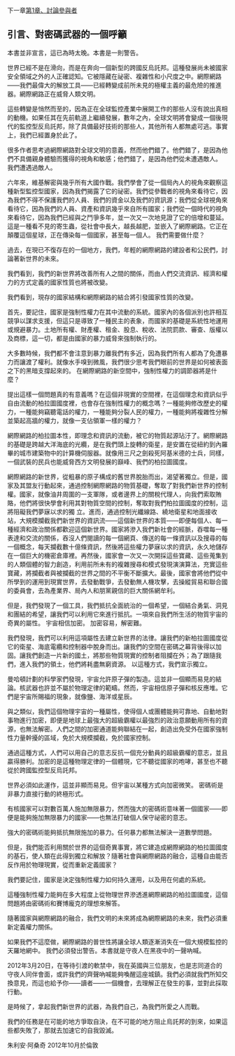 下一章[第1章、討論參與者](第1章.md)    
## 引言、對密碼武器的一個呼籲

本書並非宣言，這已為時太晚。本書是一則警告。

世界已經不是在滑向，而是在奔向一個新型的跨國反烏託邦。這種發展尚未被國家安全領域之外的人正確認知。它被隱藏在祕密、複雜性和小尺度之中。網際網路——我們最偉大的解放工具——已經轉變成前所未見的極權主義的最危險的推進器。網際網路正在威脅人類文明。

這些轉變是悄然而至的，因為正在全球監控產業中展開工作的那些人沒有說出真相的動機。如果任其在先前軌道上繼續發展，數年之內，全球文明將會變成一個後現代的監控型反烏託邦，除了具備最好技術的那些人，其他所有人都無處可逃。事實上，我們已經置身於此了。

很多作者思考過網際網路對全球文明的意義，然而他們錯了。他們錯了，是因為他們不具備親身體驗而獲得的視角和敏感；他們錯了，是因為他們從未遭遇敵人。
我們遭遇過敵人。

六年來，維基解密與幾乎所有大國作戰。我們學會了從一個局內人的視角來觀察這種新型監控型國家，因為我們揭露了它的祕密。我們從參戰者的視角來看待它，因為我們不得不保護我們的人員、我們的資金以及我們的資訊源；我們從全球視角來看待它，因為我們的人員、資產和資訊幾乎來自所有國家；我們從一個時代的視角來看待它，因為我們已經與之鬥爭多年，並一次又一次地見證了它的倍增和蔓延。這是一種看不見的寄生蟲，從社會中長大，越長越肥，並嵌入了網際網路。它正在顛覆這個星球，正在傳染每一個國家，甚至每一個人。
我們需要做什麼？

過去，在現已不復存在的一個地方，我們，年輕的網際網路的建設者和公民們，討論著新世界的未來。


我們看到，我們的新世界將改善所有人之間的關係，而由人們交流資訊、經濟和權力的方式定義的國家性質也將被改變。

我們看到，現存的國家結構和網際網路的結合將引發國家性質的改變。

首先，要記住，國家是強制性權力在其中流動的系統。國家內的各個派別也許相互競爭以謀求支援，但這只是導致了一種民主的表象，而國家的基礎是系統性地運用或規避暴力。土地所有權、財產權、租金、股息、稅收、法院罰款、審查、版權以及商標，這一切，都是由國家的暴力威脅來強制執行的。

大多數時候，我們都不會注意到暴力離我們有多近，因為我們所有人都為了免遭暴力而讓渡了權利。就像水手嗅到微風，我們很少思考我們眼前的世界是如何被表面之下的黑暗支撐起來的。
在網際網路的新空間中，強制性權力的調節器將是什麼？

提出這樣一個問題真的有意義嗎？在這個非現實的空間裡，在這個理念和資訊似乎自由流動的柏拉圖國度裡，也會存在強制性權力的概念嗎？一種能夠修改歷史的權力，一種能夠竊聽電話的權力，一種能夠分裂人民的權力，一種能夠將複雜性分解並築起高牆的權力，就像一支佔領軍一樣的權力？

網際網路的柏拉圖本性，即理念和資訊的流動，被它的物質起源玷汙了。網際網路的基礎是跨越大洋海底的光纜，是在我們頭上旋轉的衛星，是安置在從紐約到內羅畢的城市建築物中的計算機伺服器。就像用三尺之劍殺死阿基米德的士兵，同樣，一個武裝的民兵也能威脅西方文明發展的巔峰、我們的柏拉圖國度。

網際網路的新世界，從粗暴的原子構成的舊世界脫胎而出，渴望著獨立。但是，國家及其盟友行動起來，通過控制網際網路的物質基礎，奪取了對我們新世界的控制權。國家，就像油井周圍的一支軍隊，或者邊界上的關稅代理人，向我們索取賄賂，他們將很快學會利用其對物質空間的控制，奪取對我們柏拉圖國度的控制，這將阻礙我們夢寐以求的獨 立。進而，通過控制光纖線路、繞地衛星和地面接收站，大規模攔截我們新世界的資訊流——這個新世界的本質——即便每個人、每一種經濟和政治關係都歡迎這個新世界。國家將滲入我們新社會的經脈，吞噬每一種表達和交流的關係，吞沒人們閱讀的每一個網頁、傳送的每一條資訊以及搜尋的每一個概念，每天攔截數十億條資訊，然後將這些權力夢寐以求的資訊，永久地儲存在一個巨大的機密倉庫裡。再然後，國家會一次又一次開採這些寶藏、這些蒐集到的人類個體的智力創造，利用前所未有的複雜搜尋和模式發現演演算法，充實這些寶藏，將攔截者與被攔截的世界之間的不平衡不斷擴大。最後，國家會將他們從中所學到的運用到現實世界，去發動戰爭，去發動無人機攻擊，去操縱貿易和聯合國的委員會，去為產業界、局內人和朋黨親信的巨大關係網牟利。

但是，我們發現了一個工具，我們抵抗全面統治的一個希望，一個結合勇氣、洞見和團結的希望，讓我們可以利用它來進行抵抗。一項來自我們所生活的物質宇宙的奇異的屬性。
宇宙相信加密。
加密容易，解密難。

我們發現，我們可以利用這項屬性去建立新世界的法律。讓我們的新柏拉圖國度從它的衛星、海底電纜和控制器中脫身而出。讓我們的空間在密碼之幕背後得以加固。讓我們創造一片新的國土，將那些物質現實的控制者阻攔在外；為了跟隨我們，進入我們的領土，他們將耗盡無窮資源。
以這種方式，我們宣示獨立。

曼哈頓計劃的科學家們發現，宇宙允許原子彈的製造。這並非一個顯而易見的結論。核武器也許並不屬於物理定律的範疇。然而，宇宙相信原子彈和核反應堆。它們是宇宙所賜福的現象，就像鹽、海洋或星辰。

與之類似，我們這個物理宇宙的一種屬性，使得個人或團體能夠可靠地、自動地對事物進行加密，即便是地球上最強大的超級霸權以最強烈的政治意願動用所有的資源，也無法解密。人們之間的加密通道能夠聯結在一起，創造出免受外在國家強制性力量幹擾的區域，免於大規模攔截，免於國家控制。

通過這種方式，人們可以用自己的意志反抗一個充分動員的超級霸權的意志，並且贏得勝利。加密的是這種物理定律的一個體現，它不聽從國家的咆哮，甚至也不聽從於跨國監控型反烏託邦。

世界必須如此運作，這並非顯而易見。但宇宙以某種方式向加密微笑。
密碼術是非暴力直接行動的終極形式。

有核國家可以對數百萬人施加無限暴力，然而強大的密碼術意味著一個國家——即便是能夠施加無限暴力的國家——也無法打破個人保守祕密的意志。

強大的密碼術能夠抵抗無限施加的暴力。任何暴力都無法解決一道數學問題。

但是，我們能否利用關於世界的這個奇異事實，將它建造成網際網路的柏拉圖國度的基石，使人類在此得到獨立和解放？隨著社會與網際網路的融合，這種自由能否反作用於物理現實，從而重新定義國家？

我們要記住，國家是決定強制性權力如何持久運用，以及用在何處的系統。

這種強制性權力能夠在多大程度上從物理世界滲透進網際網路的柏拉圖國度，這個問題將由密碼術和賽博龐克的理想來解答。

隨著國家與網際網路的融合，我們文明的未來將成為網際網路的未來，我們必須重新定義權力關係。

如果我們不這麼做，網際網路的普世性將讓全球人類逐漸消失在一個大規模監控的天羅地網中。
我們必須發出警告。本書就是守夜人在黑夜中的一聲吶喊。

2012年3月20日，在等待引渡的軟禁中，我在英國與三位朋友，也是志同道合的守夜人同伴會面，或許我們的齊聲吶喊能夠喚醒這座城鎮。我們必須就我們所知交換意見，而這也給予你——讀者——一個機會，去理解正在發生的事，並對此採取行動。

是時候了，拿起我們新世界的武器，為我們自己，為我們所愛之人而戰。
 
我們的任務是在可能的地方爭取自決，在不可能的地方阻止烏託邦的到來，如果這些都失敗了，那就去加速它的自我毀滅。

朱利安·阿桑奇
2012年10月於倫敦
